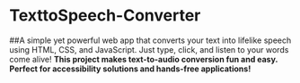 # TexttoSpeech-Converter
##A simple yet powerful web app that converts your text into lifelike speech using HTML, CSS, and JavaScript. Just type, click, and listen to your words come alive!
**This project makes text-to-audio conversion fun and easy. Perfect for accessibility solutions and hands-free applications!**
